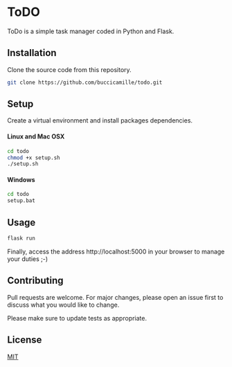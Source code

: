 # ToDO

ToDo is a simple task manager coded in Python and Flask.

## Installation

Clone the source code from this repository.

```bash
git clone https://github.com/buccicamille/todo.git
```

## Setup

Create a virtual environment and install packages dependencies.

#### Linux and Mac OSX
```bash
cd todo
chmod +x setup.sh
./setup.sh
```

#### Windows
```bash
cd todo
setup.bat
```

## Usage

```bash
flask run
```

Finally, access the address http://localhost:5000 in your browser to manage your duties ;-)
 
## Contributing
Pull requests are welcome. For major changes, please open an issue first to discuss what you would like to change.

Please make sure to update tests as appropriate.

## License
[MIT](https://choosealicense.com/licenses/mit/)
